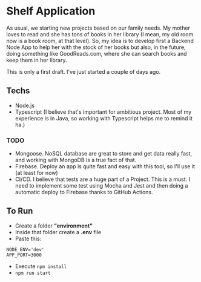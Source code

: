 # Shelf Application

As usual, we starting new projects based on our family needs. My mother loves to read and she has tons of books in her library (I mean, my old room now is a book room, at that level).
So, my idea is to develop first a Backend Node App to help her with the stock of her books but also, in the future, doing something like GoodReads.com, where she can search books and keep them in her library.

This is only a first draft. I've just started a couple of days ago.

## Techs
- Node.js
- Typescript (I believe that's important for ambitious project. Most of my experience is in Java, so working with Typescript helps me to remind it ha.)

### TODO
- Mongoose. NoSQL database are great to store and get data really fast, and working with MongoDB is a true fact of that.
- Firebase. Deploy an app is quite fast and easy with this tool, so I'll use it (at least for now)
- CI/CD. I believe that tests are a huge part of a Project. This is a must. I need to implement some test using Mocha and Jest and then doing a automatic deploy to Firebase thanks to GitHub Actions.


## To Run
- Create a folder **"environment"**
- Inside that folder create a **.env** file
- Paste this: 
 ```
NODE_ENV='dev'
APP_PORT=3000
 ```
- Execute ```npm install```
- ```npm run start```